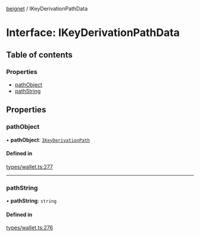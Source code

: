 [beignet](../README.md) / IKeyDerivationPathData

# Interface: IKeyDerivationPathData

## Table of contents

### Properties

- [pathObject](IKeyDerivationPathData.md#pathobject)
- [pathString](IKeyDerivationPathData.md#pathstring)

## Properties

### pathObject

• **pathObject**: [`IKeyDerivationPath`](IKeyDerivationPath.md)

#### Defined in

[types/wallet.ts:277](https://github.com/synonymdev/beignet/blob/7c83290/src/types/wallet.ts#L277)

___

### pathString

• **pathString**: `string`

#### Defined in

[types/wallet.ts:276](https://github.com/synonymdev/beignet/blob/7c83290/src/types/wallet.ts#L276)
